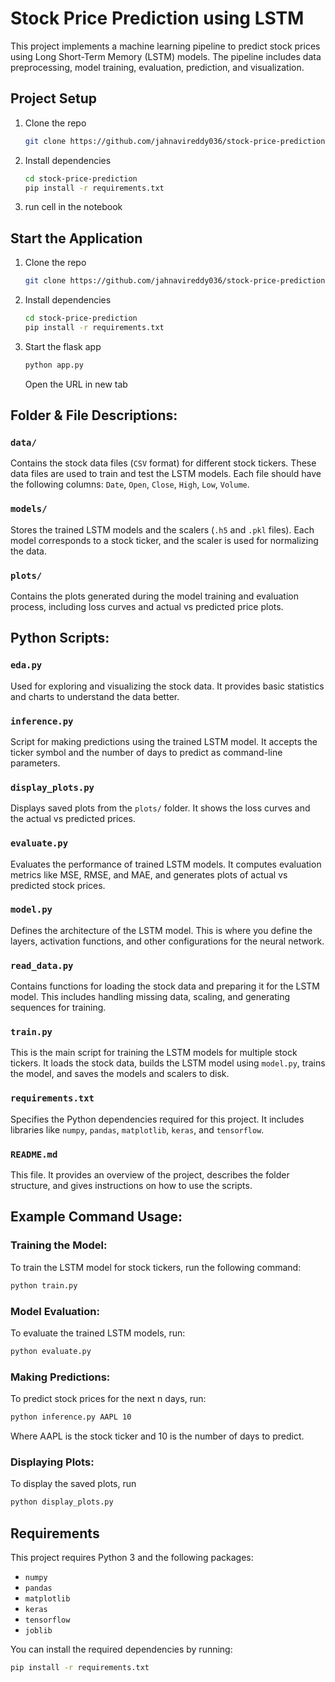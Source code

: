 # Stock Price Prediction using LSTM

This project implements a machine learning pipeline to predict stock prices using Long Short-Term Memory (LSTM) models. The pipeline includes data preprocessing, model training, evaluation, prediction, and visualization.

## Project Setup
1. Clone the repo
   ```bash
   git clone https://github.com/jahnavireddy036/stock-price-prediction.git
   ```
2. Install dependencies
   ```bash
   cd stock-price-prediction
   pip install -r requirements.txt
   ```
3. run cell in the notebook

## Start the Application
1. Clone the repo
   ```bash
   git clone https://github.com/jahnavireddy036/stock-price-prediction.git
   ```
2. Install dependencies
   ```bash
   cd stock-price-prediction
   pip install -r requirements.txt
   ```
3. Start the flask app
   ```bash
   python app.py
   ```
   Open the URL in new tab
## Folder & File Descriptions:

### **`data/`**
Contains the stock data files (`CSV` format) for different stock tickers. These data files are used to train and test the LSTM models. Each file should have the following columns: `Date`, `Open`, `Close`, `High`, `Low`, `Volume`.

### **`models/`**
Stores the trained LSTM models and the scalers (`.h5` and `.pkl` files). Each model corresponds to a stock ticker, and the scaler is used for normalizing the data.

### **`plots/`**
Contains the plots generated during the model training and evaluation process, including loss curves and actual vs predicted price plots.

## Python Scripts:

### **`eda.py`**
Used for exploring and visualizing the stock data. It provides basic statistics and charts to understand the data better.

### **`inference.py`**
Script for making predictions using the trained LSTM model. It accepts the ticker symbol and the number of days to predict as command-line parameters.

### **`display_plots.py`**
Displays saved plots from the `plots/` folder. It shows the loss curves and the actual vs predicted prices.

### **`evaluate.py`**
Evaluates the performance of trained LSTM models. It computes evaluation metrics like MSE, RMSE, and MAE, and generates plots of actual vs predicted stock prices.

### **`model.py`**
Defines the architecture of the LSTM model. This is where you define the layers, activation functions, and other configurations for the neural network.

### **`read_data.py`**
Contains functions for loading the stock data and preparing it for the LSTM model. This includes handling missing data, scaling, and generating sequences for training.

### **`train.py`**
This is the main script for training the LSTM models for multiple stock tickers. It loads the stock data, builds the LSTM model using `model.py`, trains the model, and saves the models and scalers to disk.

### **`requirements.txt`**
Specifies the Python dependencies required for this project. It includes libraries like `numpy`, `pandas`, `matplotlib`, `keras`, and `tensorflow`.


### **`README.md`**
This file. It provides an overview of the project, describes the folder structure, and gives instructions on how to use the scripts.

## Example Command Usage:

### **Training the Model**: 
To train the LSTM model for stock tickers, run the following command:
```bash
python train.py
```
### **Model Evaluation**:
To evaluate the trained LSTM models, run:
```bash
python evaluate.py
```

### **Making Predictions:**
To predict stock prices for the next n days, run:
```bash
python inference.py AAPL 10
```
Where AAPL is the stock ticker and 10 is the number of days to predict.

### **Displaying Plots:**
To display the saved plots, run
```bash
python display_plots.py
```

## Requirements

This project requires Python 3 and the following packages:

- `numpy`
- `pandas`
- `matplotlib`
- `keras`
- `tensorflow`
- `joblib`

You can install the required dependencies by running:

```bash
pip install -r requirements.txt



